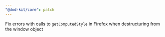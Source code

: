 ```yaml
---
"@dnd-kit/core": patch
---
```


Fix errors with calls to `getComputedStyle` in Firefox when destructuring from the window object

